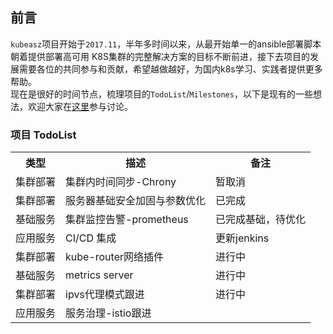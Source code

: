 ## 前言

`kubeasz`项目开始于`2017.11`，半年多时间以来，从最开始单一的ansible部署脚本朝着提供部署高可用 K8S集群的完整解决方案的目标不断前进，接下去项目的发展需要各位的共同参与和贡献，希望越做越好，为国内k8s学习、实践者提供更多帮助。  
现在是很好的时间节点，梳理项目的`TodoList`/`Milestones`，以下是现有的一些想法，欢迎大家在[这里](https://github.com/gjmzj/kubeasz/issues/188)参与讨论。

### 项目 TodoList 

<table border="0">
    <tr>
        <th>类型</th>
        <th>描述</th>
        <th>备注</th>
    </tr>
    <tr>
        <td>集群部署</td>
        <td>集群内时间同步-Chrony</td>
        <td>暂取消</td>
    </tr>
    <tr>
        <td>集群部署</td>
        <td>服务器基础安全加固与参数优化</td>
        <td>已完成</td>
    </tr>
    <tr>
        <td>基础服务</td>
        <td>集群监控告警-prometheus</td>
        <td>已完成基础，待优化</td>
    </tr>
    <tr>
        <td>应用服务</td>
        <td>CI/CD 集成</td>
        <td>更新jenkins</td>
    </tr>
    <tr>
        <td>集群部署</td>
        <td>kube-router网络插件</td>
        <td>进行中</td>
    </tr>
    <tr>
        <td>基础服务</td>
        <td>metrics server</td>
        <td>进行中</td>
    </tr>
    <tr>
        <td>集群部署</td>
        <td>ipvs代理模式跟进</td>
        <td>进行中</td>
    </tr>
    <tr>
        <td>应用服务</td>
        <td>服务治理-istio跟进</td>
        <td></td>
    </tr>
</table>


